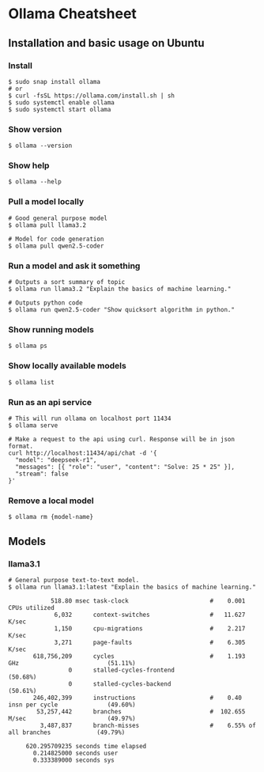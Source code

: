 # Ollama Cheatsheet

## Installation and basic usage on Ubuntu

### Install

~~~
$ sudo snap install ollama
# or
$ curl -fsSL https://ollama.com/install.sh | sh
$ sudo systemctl enable ollama
$ sudo systemctl start ollama
~~~

### Show version
`$ ollama --version`

### Show help
`$ ollama --help`

### Pull a model locally

~~~
# Good general purpose model
$ ollama pull llama3.2

# Model for code generation
$ ollama pull qwen2.5-coder
~~~

### Run a model and ask it something

~~~
# Outputs a sort summary of topic
$ ollama run llama3.2 "Explain the basics of machine learning."

# Outputs python code
$ ollama run qwen2.5-coder "Show quicksort algorithm in python."
~~~

### Show running models
`$ ollama ps`

### Show locally available models
`$ ollama list`

### Run as an api service

~~~
# This will run ollama on localhost port 11434
$ ollama serve

# Make a request to the api using curl. Response will be in json format.
curl http://localhost:11434/api/chat -d '{
  "model": "deepseek-r1",
  "messages": [{ "role": "user", "content": "Solve: 25 * 25" }],
  "stream": false
}'
~~~

### Remove a local model
`$ ollama rm {model-name}`

## Models

### llama3.1
~~~
# General purpose text-to-text model. 
$ ollama run llama3.1:latest "Explain the basics of machine learning."

            518.80 msec task-clock                       #    0.001 CPUs utilized
             6,032      context-switches                 #   11.627 K/sec
             1,150      cpu-migrations                   #    2.217 K/sec
             3,271      page-faults                      #    6.305 K/sec
       618,756,209      cycles                           #    1.193 GHz                         (51.11%)
                 0      stalled-cycles-frontend                                                 (50.68%)
                 0      stalled-cycles-backend                                                  (50.61%)
       246,402,399      instructions                     #    0.40  insn per cycle              (49.60%)
        53,257,442      branches                         #  102.655 M/sec                       (49.97%)
         3,487,837      branch-misses                    #    6.55% of all branches             (49.79%)

     620.295709235 seconds time elapsed
       0.214825000 seconds user
       0.333389000 seconds sys
~~~
